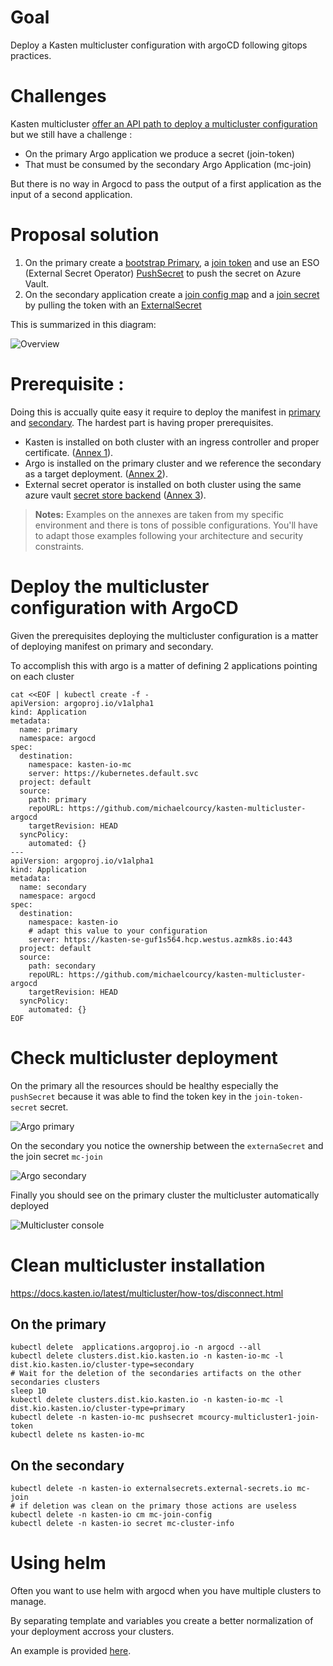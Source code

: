 # Goal 

Deploy a Kasten multicluster configuration with argoCD following gitops practices.

# Challenges

Kasten multicluster [offer an API path to deploy a multicluster configuration](https://docs.kasten.io/latest/multicluster/getting_started.html#setting-up-via-cli) but we still have a challenge  : 
- On the primary Argo application we produce a secret (join-token) 
- That must be consumed by the secondary Argo Application (mc-join)

But there is no way in Argocd to pass the output of a first application as the input of a second application. 

# Proposal solution 

1. On the primary create a [bootstrap Primary](https://docs.kasten.io/latest/multicluster/getting_started.html#setting-up-the-primary-cluster-using-kubectl), a [join token](https://docs.kasten.io/latest/multicluster/getting_started.html#join-tokens) and use an ESO (External Secret Operator) [PushSecret](https://external-secrets.io/latest/api/pushsecret/) to push the secret on Azure Vault.
2. On the secondary application create a [join config map](https://docs.kasten.io/latest/multicluster/getting_started.html#join-configmap) and a [join secret](https://docs.kasten.io/latest/multicluster/getting_started.html#join-configmap) by pulling the token with an [ExternalSecret](https://external-secrets.io/latest/api/externalsecret/)

This is summarized in this diagram: 

![Overview](./images/overview.png)

# Prerequisite : 

Doing this is accually quite easy it require to deploy the manifest in [primary](./primary/) and [secondary](./secondary/). The hardest part is having proper prerequisites. 

- Kasten is installed on both cluster with an ingress controller and proper certificate. ([Annex 1](./annex1/)).
- Argo is installed on the primary cluster and we reference the secondary as a target deployment. ([Annex 2](./annex2/)).
- External secret operator is installed on both cluster using the same azure vault [secret store backend](https://external-secrets.io/latest/provider/azure-key-vault/) ([Annex 3](./annex3/)).

> **Notes:**
> Examples on the annexes are taken from my specific environment and there is tons of possible configurations. You'll have to adapt those examples following your architecture and security constraints. 


# Deploy the multicluster configuration with ArgoCD 

Given the prerequisites deploying the multicluster configuration is a matter of deploying manifest on primary and secondary.

To accomplish this with argo is a matter of defining 2 applications pointing on each cluster 
```
cat <<EOF | kubectl create -f -
apiVersion: argoproj.io/v1alpha1
kind: Application
metadata:
  name: primary
  namespace: argocd
spec:
  destination:
    namespace: kasten-io-mc
    server: https://kubernetes.default.svc
  project: default
  source:
    path: primary
    repoURL: https://github.com/michaelcourcy/kasten-multicluster-argocd
    targetRevision: HEAD
  syncPolicy:
    automated: {}
---
apiVersion: argoproj.io/v1alpha1
kind: Application
metadata:
  name: secondary
  namespace: argocd
spec:
  destination:
    namespace: kasten-io
    # adapt this value to your configuration
    server: https://kasten-se-guf1s564.hcp.westus.azmk8s.io:443
  project: default
  source:
    path: secondary
    repoURL: https://github.com/michaelcourcy/kasten-multicluster-argocd
    targetRevision: HEAD
  syncPolicy:
    automated: {}
EOF
```

# Check multicluster deployment 

On the primary all the resources should be healthy especially the `pushSecret` because it was able to find the token key in the `join-token-secret` secret.

![Argo primary](./images/primary-argo.png)

On the secondary you notice the ownership between the `externaSecret` and the join secret `mc-join`

![Argo secondary](./images/secondary-argo.png)

Finally you should see on the primary cluster the multicluster automatically deployed

![Multicluster console](./images/multi-cluster-console.png)

# Clean multicluster installation 

https://docs.kasten.io/latest/multicluster/how-tos/disconnect.html

## On the primary 

```
kubectl delete  applications.argoproj.io -n argocd --all
kubectl delete clusters.dist.kio.kasten.io -n kasten-io-mc -l dist.kio.kasten.io/cluster-type=secondary
# Wait for the deletion of the secondaries artifacts on the other secondaries clusters
sleep 10
kubectl delete clusters.dist.kio.kasten.io -n kasten-io-mc -l dist.kio.kasten.io/cluster-type=primary
kubectl delete -n kasten-io-mc pushsecret mcourcy-multicluster1-join-token
kubectl delete ns kasten-io-mc
```

## On the secondary 

```
kubectl delete -n kasten-io externalsecrets.external-secrets.io mc-join
# if deletion was clean on the primary those actions are useless
kubectl delete -n kasten-io cm mc-join-config
kubectl delete -n kasten-io secret mc-cluster-info
```

# Using helm

Often you want to use helm with argocd when you have multiple clusters to manage.

By separating template and variables you create a better normalization of your deployment accross your clusters.

An example is provided [here](./helm/). 

